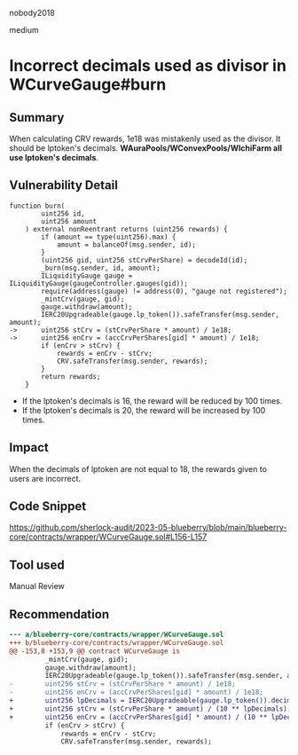 nobody2018

medium

# Incorrect decimals used as divisor in WCurveGauge#burn

## Summary

When calculating CRV rewards, 1e18 was mistakenly used as the divisor. It should be lptoken's decimals. **WAuraPools/WConvexPools/WIchiFarm all use lptoken's decimals**.

## Vulnerability Detail

```solidity
function burn(
        uint256 id,
        uint256 amount
    ) external nonReentrant returns (uint256 rewards) {
        if (amount == type(uint256).max) {
            amount = balanceOf(msg.sender, id);
        }
        (uint256 gid, uint256 stCrvPerShare) = decodeId(id);
        _burn(msg.sender, id, amount);
        ILiquidityGauge gauge = ILiquidityGauge(gaugeController.gauges(gid));
        require(address(gauge) != address(0), "gauge not registered");
        _mintCrv(gauge, gid);
        gauge.withdraw(amount);
        IERC20Upgradeable(gauge.lp_token()).safeTransfer(msg.sender, amount);
->      uint256 stCrv = (stCrvPerShare * amount) / 1e18;
->      uint256 enCrv = (accCrvPerShares[gid] * amount) / 1e18;
        if (enCrv > stCrv) {
            rewards = enCrv - stCrv;
            CRV.safeTransfer(msg.sender, rewards);
        }
        return rewards;
    }
```

- If the lptoken's decimals is 16, the reward will be reduced by 100 times.
- If the lptoken's decimals is 20, the reward will be increased by 100 times.

## Impact

When the decimals of lptoken are not equal to 18, the rewards given to users are incorrect.

## Code Snippet

https://github.com/sherlock-audit/2023-05-blueberry/blob/main/blueberry-core/contracts/wrapper/WCurveGauge.sol#L156-L157

## Tool used

Manual Review

## Recommendation

```diff
--- a/blueberry-core/contracts/wrapper/WCurveGauge.sol
+++ b/blueberry-core/contracts/wrapper/WCurveGauge.sol
@@ -153,8 +153,9 @@ contract WCurveGauge is
         _mintCrv(gauge, gid);
         gauge.withdraw(amount);
         IERC20Upgradeable(gauge.lp_token()).safeTransfer(msg.sender, amount);
-        uint256 stCrv = (stCrvPerShare * amount) / 1e18;
-        uint256 enCrv = (accCrvPerShares[gid] * amount) / 1e18;
+        uint256 lpDecimals = IERC20Upgradeable(gauge.lp_token()).decimals();
+        uint256 stCrv = (stCrvPerShare * amount) / (10 ** lpDecimals);
+        uint256 enCrv = (accCrvPerShares[gid] * amount) / (10 ** lpDecimals);
         if (enCrv > stCrv) {
             rewards = enCrv - stCrv;
             CRV.safeTransfer(msg.sender, rewards);
```